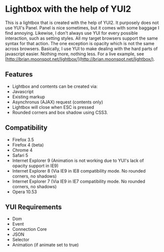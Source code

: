 Lightbox with the help of YUI2
==============================

This is a lightbox that is created with the help of YUI2. It purposely does not use YUI's Panel. Panel is nice sometimes, but it comes with some baggage I find annoying. Likewise, I don't always use YUI for every possible interaction, such as setting styles. All my target browsers support the same syntax for that action. The one exception is opacity which is not the same across browsers. Basically, I use YUI to make dealing with the hard parts of javascript easier. Nothing more, nothing less.
For a live example, see [http://brian.moonspot.net/lightbox/](http://brian.moonspot.net/lightbox/).

Features
--------

* Lightbox and contents can be created via:
 * Javascript
 * Existing markup
 * Asynchronus (AJAX) request (contents only)
* Lightbox will close when ESC is pressed
* Rounded corners and box shadow using CSS3.

Compatibility
-------------

* Firefox 3.5
* Firefox 4 (beta)
* Chrome 4
* Safari 5
* Internet Explorer 9 (Animation is not working due to YUI's lack of opacity support in IE9)
* Internet Explorer 8 (Via IE9 in IE8 compatibility mode. No rounded corners, no shadows)
* Internet Explorer 7 (Via IE9 in IE7 compatibility mode. No rounded corners, no shadows)
* Opera 10.53

YUI Requirements
----------------
* Dom
* Event
* Connection Core
* JSON
* Selector
* Animation (if animate set to true)

